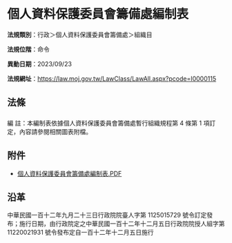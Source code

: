 # 個人資料保護委員會籌備處編制表




**法規類別**：行政＞個人資料保護委員會籌備處＞組織目

**法規位階**：命令

**異動日期**：2023/09/23  

**法規網址**：https://law.moj.gov.tw/LawClass/LawAll.aspx?pcode=I0000115



## 法條
##### 
編      註：本編制表依據個人資料保護委員會籌備處暫行組織規程第 4 條第 1 項訂定，內容請參閱相關圖表附檔。
## 附件
* [個人資料保護委員會籌備處編制表.PDF](https://law.moj.gov.tw/LawClass/LawGetFile.ashx?FileId=0000350600)
## 沿革
中華民國一百十二年九月二十三日行政院院臺人字第 1125015729 號令訂定發布；施行日期，由行政院定之中華民國一百十二年十二月五日行政院院授人組字第 11220021931  號令發布定自一百十二年十二月五日施行
